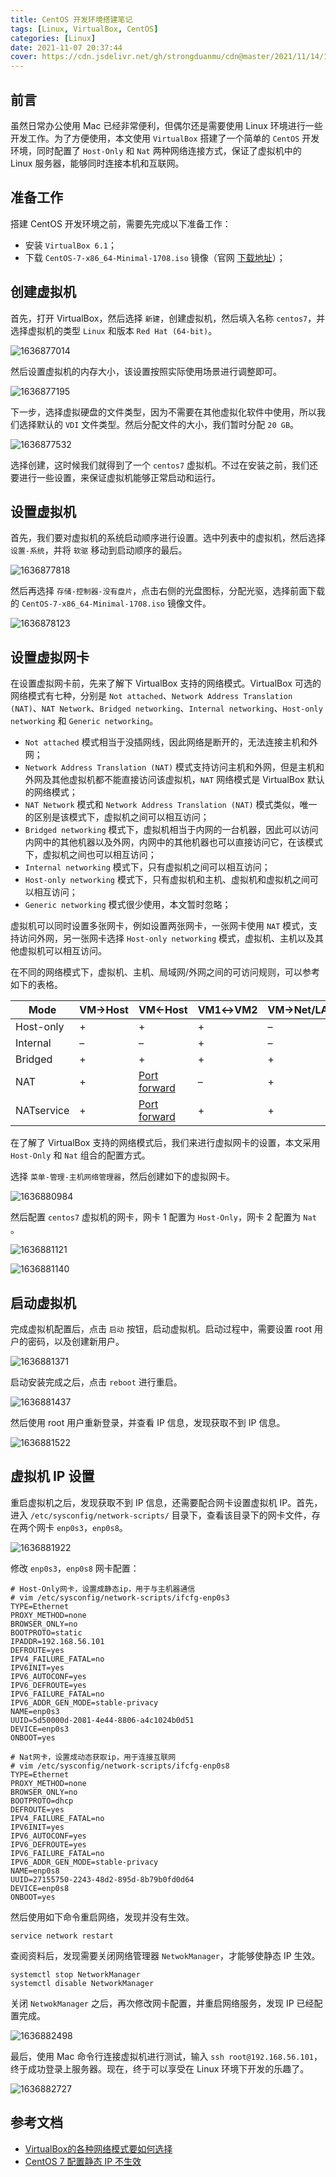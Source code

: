 ```yaml
---
title: CentOS 开发环境搭建笔记
tags: [Linux, VirtualBox, CentOS]
categories: [Linux]
date: 2021-11-07 20:37:44
cover: https://cdn.jsdelivr.net/gh/strongduanmu/cdn@master/2021/11/14/1636874726.jpg
---
```


## 前言

虽然日常办公使用 Mac 已经非常便利，但偶尔还是需要使用 Linux 环境进行一些开发工作。为了方便使用，本文使用 `VirtualBox` 搭建了一个简单的 `CentOS` 开发环境，同时配置了 `Host-Only` 和 `Nat` 两种网络连接方式，保证了虚拟机中的 Linux 服务器，能够同时连接本机和互联网。

## 准备工作

搭建 CentOS 开发环境之前，需要先完成以下准备工作：

* 安装 `VirtualBox 6.1`；
* 下载 `CentOS-7-x86_64-Minimal-1708.iso` 镜像（官网 [下载地址](https://www.centos.org/download/)）；

## 创建虚拟机

首先，打开 VirtualBox，然后选择 `新建`，创建虚拟机，然后填入名称 `centos7`，并选择虚拟机的类型 `Linux` 和版本 `Red Hat (64-bit)`。

![1636877014](https://cdn.jsdelivr.net/gh/strongduanmu/cdn@master/2021/11/14/1636877014.jpg)

然后设置虚拟机的内存大小，该设置按照实际使用场景进行调整即可。

![1636877195](https://cdn.jsdelivr.net/gh/strongduanmu/cdn@master/2021/11/14/1636877195.jpg)

下一步，选择虚拟硬盘的文件类型，因为不需要在其他虚拟化软件中使用，所以我们选择默认的 `VDI` 文件类型。然后分配文件的大小，我们暂时分配 `20 GB`。

![1636877532](https://cdn.jsdelivr.net/gh/strongduanmu/cdn@master/2021/11/14/1636877532.jpg)

选择创建，这时候我们就得到了一个 `centos7` 虚拟机。不过在安装之前，我们还要进行一些设置，来保证虚拟机能够正常启动和运行。

## 设置虚拟机

首先，我们要对虚拟机的系统启动顺序进行设置。选中列表中的虚拟机，然后选择 `设置-系统`，并将 `软驱` 移动到启动顺序的最后。

![1636877818](https://cdn.jsdelivr.net/gh/strongduanmu/cdn@master/2021/11/14/1636877818.jpg)

然后再选择 `存储-控制器-没有盘片`，点击右侧的光盘图标，分配光驱，选择前面下载的 `CentOS-7-x86_64-Minimal-1708.iso` 镜像文件。

![1636878123](https://cdn.jsdelivr.net/gh/strongduanmu/cdn@master/2021/11/14/1636878123.jpg)

## 设置虚拟网卡

在设置虚拟网卡前，先来了解下 VirtualBox 支持的网络模式。VirtualBox 可选的网络模式有七种，分别是 `Not attached`、`Network Address Translation (NAT)`、`NAT Network`、`Bridged networking`、`Internal networking`、`Host-only networking`  和 `Generic networking`。

* `Not attached` 模式相当于没插网线，因此网络是断开的，无法连接主机和外网；
* `Network Address Translation (NAT)` 模式支持访问主机和外网，但是主机和外网及其他虚拟机都不能直接访问该虚拟机，`NAT` 网络模式是 VirtualBox 默认的网络模式；
* `NAT Network` 模式和 `Network Address Translation (NAT)` 模式类似，唯一的区别是该模式下，虚拟机之间可以相互访问；
* `Bridged networking` 模式下，虚拟机相当于内网的一台机器，因此可以访问内网中的其他机器以及外网，内网中的其他机器也可以直接访问它，在该模式下，虚拟机之间也可以相互访问；
* `Internal networking` 模式下，只有虚拟机之间可以相互访问；
* `Host-only networking` 模式下，只有虚拟机和主机、虚拟机和虚拟机之间可以相互访问；
* `Generic networking` 模式很少使用，本文暂时忽略；

虚拟机可以同时设置多张网卡，例如设置两张网卡，一张网卡使用 `NAT` 模式，支持访问外网，另一张网卡选择 `Host-only networking` 模式，虚拟机、主机以及其他虚拟机可以相互访问。

在不同的网络模式下，虚拟机、主机、局域网/外网之间的可访问规则，可以参考如下的表格。

| Mode       | VM→Host | VM←Host                                                      | VM1↔VM2 | VM→Net/LAN | VM←Net/LAN                                                   |
| ---------- | ------- | ------------------------------------------------------------ | ------- | ---------- | ------------------------------------------------------------ |
| Host-only  | +       | +                                                            | +       | –          | –                                                            |
| Internal   | –       | –                                                            | +       | –          | –                                                            |
| Bridged    | +       | +                                                            | +       | +          | +                                                            |
| NAT        | +       | [Port forward](https://www.virtualbox.org/manual/ch06.html#natforward) | –       | +          | [Port forward](https://www.virtualbox.org/manual/ch06.html#natforward) |
| NATservice | +       | [Port forward](https://www.virtualbox.org/manual/ch06.html#network_nat_service) | +       | +          | [Port forward](https://www.virtualbox.org/manual/ch06.html#network_nat_service) |

在了解了 VirtualBox 支持的网络模式后，我们来进行虚拟网卡的设置，本文采用 `Host-Only` 和 `Nat` 组合的配置方式。

选择 `菜单-管理-主机网络管理器`，然后创建如下的虚拟网卡。

![1636880984](https://cdn.jsdelivr.net/gh/strongduanmu/cdn@master/2021/11/14/1636880984.jpg)

然后配置 `centos7` 虚拟机的网卡，网卡 1 配置为 `Host-Only`，网卡 2 配置为 `Nat` 。

![1636881121](https://cdn.jsdelivr.net/gh/strongduanmu/cdn@master/2021/11/14/1636881121.jpg)

![1636881140](https://cdn.jsdelivr.net/gh/strongduanmu/cdn@master/2021/11/14/1636881140.jpg)

## 启动虚拟机

完成虚拟机配置后，点击 `启动` 按钮，启动虚拟机。启动过程中，需要设置 root 用户的密码，以及创建新用户。

![1636881371](https://cdn.jsdelivr.net/gh/strongduanmu/cdn@master/2021/11/14/1636881371.jpg)

启动安装完成之后，点击 `reboot` 进行重启。

![1636881437](https://cdn.jsdelivr.net/gh/strongduanmu/cdn@master/2021/11/14/1636881437.jpg)

然后使用 root 用户重新登录，并查看 IP 信息，发现获取不到 IP 信息。

![1636881522](https://cdn.jsdelivr.net/gh/strongduanmu/cdn@master/2021/11/14/1636881522.jpg)

## 虚拟机 IP 设置

重启虚拟机之后，发现获取不到 IP 信息，还需要配合网卡设置虚拟机 IP。首先，进入 `/etc/sysconfig/network-scripts/` 目录下，查看该目录下的网卡文件，存在两个网卡 `enp0s3`，`enp0s8`。

![1636881922](https://cdn.jsdelivr.net/gh/strongduanmu/cdn@master/2021/11/14/1636881922.jpg)

修改  `enp0s3`，`enp0s8` 网卡配置：

```properties
# Host-Only网卡，设置成静态ip，用于与主机器通信
# vim /etc/sysconfig/network-scripts/ifcfg-enp0s3
TYPE=Ethernet
PROXY_METHOD=none
BROWSER_ONLY=no
BOOTPROTO=static
IPADDR=192.168.56.101
DEFROUTE=yes
IPV4_FAILURE_FATAL=no
IPV6INIT=yes
IPV6_AUTOCONF=yes
IPV6_DEFROUTE=yes
IPV6_FAILURE_FATAL=no
IPV6_ADDR_GEN_MODE=stable-privacy
NAME=enp0s3
UUID=5d50000d-2081-4e44-8806-a4c1024b0d51
DEVICE=enp0s3
ONBOOT=yes

# Nat网卡，设置成动态获取ip，用于连接互联网
# vim /etc/sysconfig/network-scripts/ifcfg-enp0s8
TYPE=Ethernet
PROXY_METHOD=none
BROWSER_ONLY=no
BOOTPROTO=dhcp
DEFROUTE=yes
IPV4_FAILURE_FATAL=no
IPV6INIT=yes
IPV6_AUTOCONF=yes
IPV6_DEFROUTE=yes
IPV6_FAILURE_FATAL=no
IPV6_ADDR_GEN_MODE=stable-privacy
NAME=enp0s8
UUID=27155750-2243-48d2-895d-8b79b0fd0d64
DEVICE=enp0s8
ONBOOT=yes
```

然后使用如下命令重启网络，发现并没有生效。

```shell
service network restart
```

查阅资料后，发现需要关闭网络管理器 `NetwokManager`，才能够使静态 IP 生效。

```shell
systemctl stop NetworkManager
systemctl disable NetworkManager
```

关闭 `NetwokManager` 之后，再次修改网卡配置，并重启网络服务，发现 IP 已经配置完成。

![1636882498](https://cdn.jsdelivr.net/gh/strongduanmu/cdn@master/2021/11/14/1636882498.jpg)

最后，使用 Mac 命令行连接虚拟机进行测试，输入 `ssh root@192.168.56.101`，终于成功登录上服务器。现在，终于可以享受在 Linux 环境下开发的乐趣了。

![1636882727](https://cdn.jsdelivr.net/gh/strongduanmu/cdn@master/2021/11/14/1636882727.png)

## 参考文档

* [VirtualBox的各种网络模式要如何选择](https://segmentfault.com/a/1190000020231540)
* [CentOS 7 配置静态 IP 不生效](https://blog.csdn.net/weixin_37569048/article/details/96852643)

